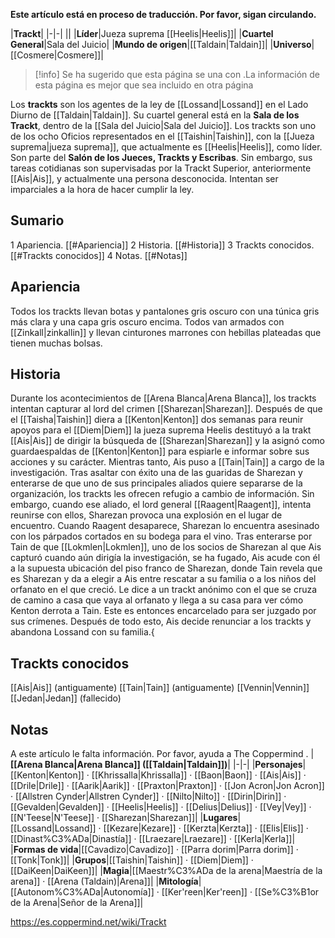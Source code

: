 **Este artículo está en proceso de traducción. Por favor, sigan circulando.**


|**Trackt**|
|-|-|
||
|**Líder**|Jueza suprema [[Heelis\|Heelis]]|
|**Cuartel General**|Sala del Juicio|
|**Mundo de origen**|[[Taldain\|Taldain]]|
|**Universo**|[[Cosmere\|Cosmere]]|

> [!info] Se ha sugerido que esta página se una  con .La información de esta página es mejor que sea incluido en otra página

Los **trackts** son los agentes de la ley de [[Lossand\|Lossand]] en el Lado Diurno de [[Taldain\|Taldain]]. Su cuartel general está en la **Sala de los Trackt**, dentro de la [[Sala del Juicio\|Sala del Juicio]].
Los trackts son uno de los ocho Oficios representados en el [[Taishin\|Taishin]], con la [[Jueza suprema\|jueza suprema]], que actualmente es [[Heelis\|Heelis]], como líder. Son parte del **Salón de los Jueces, Trackts y Escribas**. Sin embargo, sus tareas cotidianas son supervisadas por la Trackt Superior, anteriormente [[Ais\|Ais]], y actualmente una persona desconocida. Intentan ser imparciales a la hora de hacer cumplir la ley.

## Sumario

1 Apariencia. [[#Apariencia]] 
2 Historia. [[#Historia]] 
3 Trackts conocidos. [[#Trackts conocidos]] 
4 Notas. [[#Notas]] 


## Apariencia
Todos los trackts llevan botas y pantalones gris oscuro con una túnica gris más clara y una capa gris oscuro encima. Todos van armados con [[Zinkall\|zinkallin]] y llevan cinturones marrones con hebillas plateadas que tienen muchas bolsas.

## Historia
Durante los acontecimientos de [[Arena Blanca\|Arena Blanca]], los trackts intentan capturar al lord del crimen [[Sharezan\|Sharezan]]. Después de que el [[Taisha\|Taishin]] diera a [[Kenton\|Kenton]] dos semanas para reunir apoyos para el [[Diem\|Diem]] la jueza suprema Heelis destituyó a la trakt [[Ais\|Ais]] de dirigir la búsqueda de [[Sharezan\|Sharezan]] y la asignó como guardaespaldas de [[Kenton\|Kenton]] para espiarle e informar sobre sus acciones y su carácter. Mientras tanto, Ais puso a [[Tain\|Tain]] a cargo de la investigación. Tras asaltar con éxito una de las guaridas de Sharezan y enterarse de que uno de sus principales aliados quiere separarse de la organización, los trackts les ofrecen refugio a cambio de información. Sin embargo, cuando ese aliado, el lord general [[Raagent\|Raagent]], intenta reunirse con ellos, Sharezan provoca una explosión en el lugar de encuentro. Cuando Raagent desaparece, Sharezan lo encuentra asesinado con los párpados cortados en su bodega para el vino.
Tras enterarse por Tain de que [[Lokmlen\|Lokmlen]], uno de los socios de Sharezan al que Ais capturó cuando aún dirigía la investigación, se ha fugado, Ais acude con él a la supuesta ubicación del piso franco de Sharezan, donde Tain revela que es Sharezan y da a elegir a Ais entre rescatar a su familia o a los niños del orfanato en el que creció. Le dice a un trackt anónimo con el que se cruza de camino a casa que vaya al orfanato y llega a su casa para ver cómo Kenton derrota a Tain. Este es entonces encarcelado para ser juzgado por sus crímenes.
Después de todo esto, Ais decide renunciar a los trackts y abandona Lossand con su familia.{

## Trackts conocidos

[[Ais\|Ais]] (antiguamente)
[[Tain\|Tain]] (antiguamente)
[[Vennin\|Vennin]]
[[Jedan\|Jedan]] (fallecido)

## Notas

A este artículo le falta información. Por favor, ayuda a The Coppermind .
|**[[Arena Blanca\|Arena Blanca]] ([[Taldain\|Taldain]])**|
|-|-|
|**Personajes**|[[Kenton\|Kenton]] · [[Khrissalla\|Khrissalla]] · [[Baon\|Baon]] · [[Ais\|Ais]] · [[Drile\|Drile]] · [[Aarik\|Aarik]] · [[Praxton\|Praxton]] · [[Jon Acron\|Jon Acron]] · [[Allstren Cynder\|Allstren Cynder]] · [[Nilto\|Nilto]] · [[Dirin\|Dirin]] · [[Gevalden\|Gevalden]] · [[Heelis\|Heelis]] · [[Delius\|Delius]] · [[Vey\|Vey]] · [[N'Teese\|N'Teese]] · [[Sharezan\|Sharezan]]|
|**Lugares**|[[Lossand\|Lossand]] · [[Kezare\|Kezare]] · [[Kerzta\|Kerzta]] · [[Elis\|Elis]] · [[Dinast%C3%ADa\|Dinastía]] · [[Lraezare\|Lraezare]] · [[Kerla\|Kerla]]|
|**Formas de vida**|[[Cavadizo\|Cavadizo]] · [[Parra dorim\|Parra dorim]] · [[Tonk\|Tonk]]|
|**Grupos**|[[Taishin\|Taishin]] · [[Diem\|Diem]] · [[DaiKeen\|DaiKeen]]|
|**Magia**|[[Maestr%C3%ADa de la arena\|Maestría de la arena]] · [[Arena (Taldain)\|Arena]]|
|**Mitología**|[[Autonom%C3%ADa\|Autonomía]] · [[Ker'reen\|Ker'reen]] · [[Se%C3%B1or de la Arena\|Señor de la Arena]]|



https://es.coppermind.net/wiki/Trackt